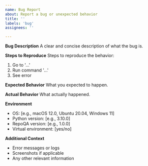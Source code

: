 ```yaml
---
name: Bug Report
about: Report a bug or unexpected behavior
title: ''
labels: 'bug'
assignees: ''

---
```


**Bug Description**
A clear and concise description of what the bug is.

**Steps to Reproduce**
Steps to reproduce the behavior:
1. Go to '...'
2. Run command '...'
3. See error

**Expected Behavior**
What you expected to happen.

**Actual Behavior**
What actually happened.

**Environment**
- OS: [e.g., macOS 12.0, Ubuntu 20.04, Windows 11]
- Python version: [e.g., 3.10.0]
- RepoQA version: [e.g., 1.0.0]
- Virtual environment: [yes/no]

**Additional Context**
- Error messages or logs
- Screenshots if applicable
- Any other relevant information